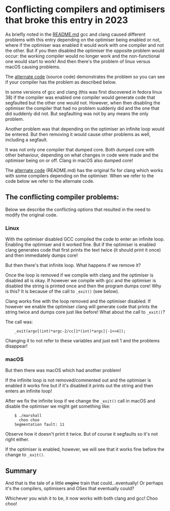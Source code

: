 # Conflicting compilers and optimisers that broke this entry in 2023

As briefly noted in the [README.md](README.md) gcc and clang caused different
problems with this entry depending on the optimiser being enabled or not, where
if the optimiser was enabled it would work with one compiler and not the other.
But if you then disabled the optimiser the opposite problem would occur: the
working compiler would no longer work and the non-functional one would start to
work! And then there's the problem of linux versus macOS causing problems.

The [alternate code](marshall.alt.c) (source code) demonstrates the problem so
you can see if your compiler has the problem as described below.

In some versions of gcc and clang (this was first discovered in fedora linux 38)
if the compiler was enabled one compiler would generate code that segfaulted but
the other one would not. However, when then disabling the optimiser the compiler
that had no problem suddenly did and the one that did suddenly did not. But
segfaulting was not by any means the only problem.

Another problem was that depending on the optimiser an infinite loop would be
entered. But then removing it would cause other problems as well, including a
segfault.

It was not only one compiler that dumped core. Both dumped core with other
behaviour, depending on what changes in code were made and the optimiser being
on or off. Clang in macOS also dumped core!

The [alternate code](README.md#alternate-code) (README.md) has the original fix
for clang which works with some compilers depending on the optimiser. When we
refer to the code below we refer to the alternate code.

## The conflicting compiler problems:

Below we describe the conflicting options that resulted in the need to modify
the original code.

### Linux

With the optimiser disabled GCC compiled the code to enter an infinite loop.
Enabling the optimiser and it worked fine. But if the optimiser is enabled clang
generates code that first prints the text twice (it should print it once) and
then immediately dumps core!

But then there's that infinite loop. What happens if we remove it?

Once the loop is removed if we compile with clang and the optimiser is disabled
all is okay. If however we compile with gcc and the optimiser is disabled the
string is printed once and then the program dumps core! Why is this? It is
because of the call to `_exit()` (see below).

Clang works fine with the loop removed and the optimiser disabled. If however we
enable the optimiser clang will generate code that prints the string twice and
dumps core just like before!  What about the call to `_exit()`?

The call was:


```<!---c-->
    _exit(argv[(int)*argc-2/cc[1*(int)*argc]|-1<<4]);
```

Changing it to not refer to these variables and just exit 1 and the problems
disappear!

### macOS

But then there was macOS which had another problem!

If the infinite loop is not removed/commented out and the optimiser is enabled
it works fine but if it's disabled it prints out the string and then enters an
infinite loop!

After we fix the infinite loop if we change the `_exit()` call in macOS and
disable the optimiser we might get something like:

```<!---sh-->
    $ ./marshall
	  choo choo
    Segmentation fault: 11
```

Observe how it doesn't print it twice. But of course it segfaults so it's not
right either.

If the optimiser is enabled, however, we will see that it works fine before the
change to `_exit()`.

## Summary

And that is the tale of a little <strike>engine</strike> train that
could...eventually! Or perhaps it's the compilers, optimisers and OSes that
eventually could?

Whichever you wish it to be, it now works with both clang and gcc! Choo choo!


<!--

    Copyright © 1984-2024 by Landon Curt Noll. All Rights Reserved.

    You are free to share and adapt this file under the terms of this license:

	Creative Commons Attribution-ShareAlike 4.0 International (CC BY-SA 4.0)

    For more information, see:

	https://creativecommons.org/licenses/by-sa/4.0/

-->
